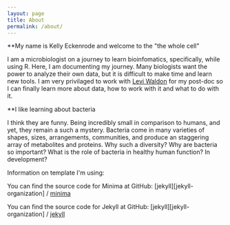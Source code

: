 ```yaml
---
layout: page
title: About
permalink: /about/
---
```


**My name is Kelly Eckenrode and welcome to the "the whole cell"

I am a microbiologist on a journey to learn bioinfomatics, specifically, while using R. Here, I am documenting my journey. Many biologists want the power to analyze their own data, but it is difficult to make time and learn new tools. I am very privilaged to work with [Levi Waldon](http://github.com/waldronlab) for my post-doc so I can finally learn more about data, how to work with it and what to do with it.

**I like learning about bacteria

I think they are funny. Being incredibly small in comparison to humans, and yet, they remain a such a mystery. Bacteria come in many varieties of shapes, sizes, arrangements, communities, and produce an staggering array of metabolites and proteins. Why such a diversity? Why are bacteria so important? What is the role of bacteria in healthy human function? In development? 





Information on template I'm using:

You can find the source code for Minima at GitHub:
[jekyll][jekyll-organization] /
[minima](https://github.com/jekyll/minima)

You can find the source code for Jekyll at GitHub:
[jekyll][jekyll-organization] /
[jekyll](https://github.com/jekyll/jekyll)

